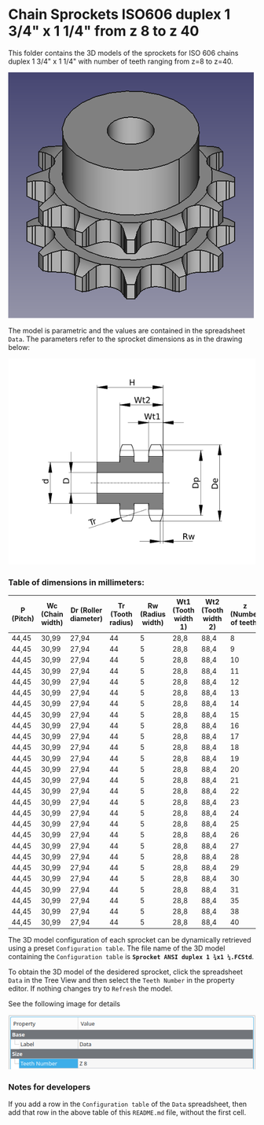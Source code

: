 # Chain Sprockets ISO606 duplex 1 3/4" x 1 1/4" from z 8 to z 40

This folder contains the 3D models of the sprockets for ISO 606 chains duplex 1 3/4" x 1 1/4" with number of teeth ranging from z=8 to z=40.

![Image](../images/duplex_screenshot.png "Sprocket Duplex")

The model is parametric and the values are contained in the spreadsheet `Data`.
The parameters refer to the sprocket dimensions as in the drawing below:

![Drawing](../images/duplex_drawing.png "Drawing")

### Table of dimensions in millimeters:

P (Pitch)|Wc (Chain width)|Dr (Roller diameter)|Tr (Tooth radius)|Rw (Radius width)|Wt1 (Tooth width 1)|Wt2 (Tooth width 2)|z (Number of teeth)|De (External Diameter)|Dp (pitch diameter)|d (Hub diameter)|D (Hole diameter)|H (Total height)
---|---|---|---|---|---|---|---|---|---|---|---|---
44,45|30,99|27,94|44|5|28,8|88,4|8|132|116,15|74|25|120
44,45|30,99|27,94|44|5|28,8|88,4|9|148,4|129,96|88|25|120
44,45|30,99|27,94|44|5|28,8|88,4|10|162,3|143,85|100|25|120
44,45|30,99|27,94|44|5|28,8|88,4|11|176,3|157,77|112|25|120
44,45|30,99|27,94|44|5|28,8|88,4|12|189,5|171,74|125|25|120
44,45|30,99|27,94|44|5|28,8|88,4|13|204,2|185,74|125|25|120
44,45|30,99|27,94|44|5|28,8|88,4|14|218,2|199,76|125|25|120
44,45|30,99|27,94|44|5|28,8|88,4|15|232,3|213,79|145|25|120
44,45|30,99|27,94|44|5|28,8|88,4|16|246,3|227,84|160|30|120
44,45|30,99|27,94|44|5|28,8|88,4|17|260|241,91|160|30|120
44,45|30,99|27,94|44|5|28,8|88,4|18|274|255,98|160|30|120
44,45|30,99|27,94|44|5|28,8|88,4|19|289|270,06|180|30|120
44,45|30,99|27,94|44|5|28,8|88,4|20|303|284,15|180|30|120
44,45|30,99|27,94|44|5|28,8|88,4|21|317|298,24|180|30|120
44,45|30,99|27,94|44|5|28,8|88,4|22|331|312,34|180|30|120
44,45|30,99|27,94|44|5|28,8|88,4|23|345|326,44|180|30|120
44,45|30,99|27,94|44|5|28,8|88,4|24|359|340,55|180|30|120
44,45|30,99|27,94|44|5|28,8|88,4|25|373|354,66|180|30|120
44,45|30,99|27,94|44|5|28,8|88,4|26|387|368,77|180|30|120
44,45|30,99|27,94|44|5|28,8|88,4|27|401,4|382,88|180|30|120
44,45|30,99|27,94|44|5|28,8|88,4|28|416|397|180|30|120
44,45|30,99|27,94|44|5|28,8|88,4|29|430|411,12|180|30|120
44,45|30,99|27,94|44|5|28,8|88,4|30|444|425,24|180|30|120
44,45|30,99|27,94|44|5|28,8|88,4|31|458|439,37|180|30|120
44,45|30,99|27,94|44|5|28,8|88,4|35|514|495,88|200|30|120
44,45|30,99|27,94|44|5|28,8|88,4|38|557|538,27|200|30|120
44,45|30,99|27,94|44|5|28,8|88,4|40|585|566,54|200|30|120

The 3D model configuration of each sprocket can be dynamically retrieved using a preset `Configuration table`.
The file name of the 3D model containing the `Configuration table` is **`Sprocket ANSI duplex 1 ¾x1 ¼.FCStd`**.

To obtain the 3D model of the desidered sprocket, click the spreadsheet `Data` in the Tree View and then select the `Teeth Number` in the property editor. If nothing changes try to `Refresh` the model.

See the following image for details

![Drawing](../images/configuration.png)

### Notes for developers
If you add a row in the `Configuration table` of the `Data` spreadsheet, then add that row in the above table of this `README.md` file, without the first cell.
